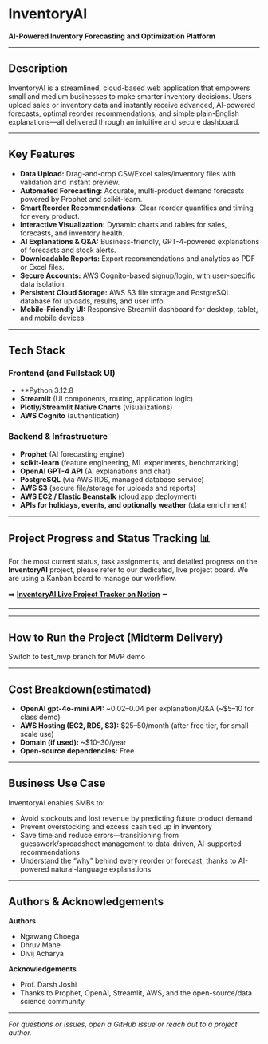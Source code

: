 # InventoryAI

**AI-Powered Inventory Forecasting and Optimization Platform**

---

## Description

InventoryAI is a streamlined, cloud-based web application that empowers small and medium businesses to make smarter inventory decisions. Users upload sales or inventory data and instantly receive advanced, AI-powered forecasts, optimal reorder recommendations, and simple plain-English explanations—all delivered through an intuitive and secure dashboard.

---

## Key Features

- **Data Upload:** Drag-and-drop CSV/Excel sales/inventory files with validation and instant preview.
- **Automated Forecasting:** Accurate, multi-product demand forecasts powered by Prophet and scikit-learn.
- **Smart Reorder Recommendations:** Clear reorder quantities and timing for every product.
- **Interactive Visualization:** Dynamic charts and tables for sales, forecasts, and inventory health.
- **AI Explanations & Q&A:** Business-friendly, GPT-4-powered explanations of forecasts and stock alerts.
- **Downloadable Reports:** Export recommendations and analytics as PDF or Excel files.
- **Secure Accounts:** AWS Cognito-based signup/login, with user-specific data isolation.
- **Persistent Cloud Storage:** AWS S3 file storage and PostgreSQL database for uploads, results, and user info.
- **Mobile-Friendly UI:** Responsive Streamlit dashboard for desktop, tablet, and mobile devices.

---

## Tech Stack

### Frontend (and Fullstack UI)
- **Python 3.12.8
- **Streamlit** (UI components, routing, application logic)
- **Plotly/Streamlit Native Charts** (visualizations)
- **AWS Cognito** (authentication)

### Backend & Infrastructure
- **Prophet** (AI forecasting engine)
- **scikit-learn** (feature engineering, ML experiments, benchmarking)
- **OpenAI GPT-4 API** (AI explanations and chat)
- **PostgreSQL** (via AWS RDS, managed database service)
- **AWS S3** (secure file/storage for uploads and reports)
- **AWS EC2 / Elastic Beanstalk** (cloud app deployment)
- **APIs for holidays, events, and optionally weather** (data enrichment)

---

## Project Progress and Status Tracking 📊

For the most current status, task assignments, and detailed progress on the **InventoryAI** project, please refer to our dedicated, live project board. We are using a Kanban board to manage our workflow.

➡️ **[InventoryAI Live Project Tracker on Notion](https://www.notion.so/27d4d5b4186f8013aefbfa84767d86d4?v=27d4d5b4186f803399b4000c947cf238&source=copy_link)** ⬅️

---



---

## How to Run the Project (Midterm Delivery)
Switch to test_mvp branch for MVP demo


---

## Cost Breakdown(estimated)

- **OpenAI gpt-4o-mini API:** ~$0.02–$0.04 per explanation/Q&A (~$5–10 for class demo)
- **AWS Hosting (EC2, RDS, S3):** $25–50/month (after free tier, for small-scale use)
- **Domain (if used):** ~$10–30/year
- **Open-source dependencies:** Free

---

## Business Use Case

InventoryAI enables SMBs to:
- Avoid stockouts and lost revenue by predicting future product demand
- Prevent overstocking and excess cash tied up in inventory
- Save time and reduce errors—transitioning from guesswork/spreadsheet management to data-driven, AI-supported recommendations
- Understand the “why” behind every reorder or forecast, thanks to AI-powered natural-language explanations

---

## Authors & Acknowledgements

**Authors**
-  Ngawang Choega
-  Dhruv Mane
-  Divij Acharya


**Acknowledgements**
- Prof. Darsh Joshi
- Thanks to Prophet, OpenAI, Streamlit, AWS, and the open-source/data science community

---

_For questions or issues, open a GitHub issue or reach out to a project author._


